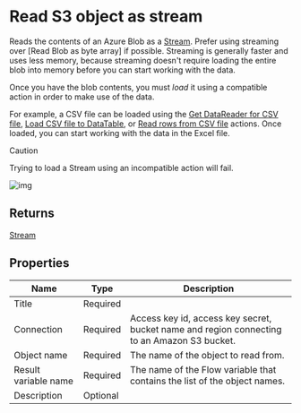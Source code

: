 # Read S3 object as stream

Reads the contents of an Azure Blob as a [Stream](https://learn.microsoft.com/en-us/dotnet/api/system.io.stream). Prefer using streaming over [Read Blob as byte array] if possible. Streaming is generally faster and uses less memory, because streaming doesn't require loading the entire blob into memory before you can start working with the data.

Once you have the blob contents, you must _load_ it using a compatible action in order to make use of the data.

For example, a CSV file can be loaded using the [Get DataReader for CSV file](../csv/get-datareader-for-csv-file.md), [Load CSV file to DataTable](../csv/load-csv-file-to-datatable.md), or [Read rows from CSV file](../csv/read-rows-from-csv-file.md) actions. Once loaded, you can start working with the data in the Excel file.

> [!CAUTION]
> Trying to load a Stream using an incompatible action will fail.

![img](https://profitbasedocs.blob.core.windows.net/flowimages/read-as-stream-amaz.png)

## Returns

[Stream](https://learn.microsoft.com/en-us/dotnet/api/system.io.stream)

## Properties

| Name                 | Type     | Description                                                                                 |
| -------------------- | -------- | ------------------------------------------------------------------------------------------- |
| Title                | Required |                                                                                             |
| Connection           | Required | Access key id, access key secret, bucket name and region connecting to an Amazon S3 bucket. |
| Object name          | Required | The name of the object to read from.                                                        |
| Result variable name | Required | The name of the Flow variable that contains the list of the object names.                   |
| Description          | Optional |                                                                                             |

